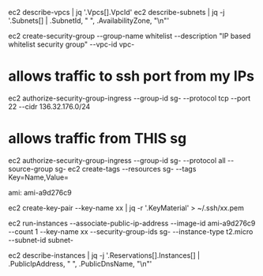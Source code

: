 ec2 describe-vpcs | jq '.Vpcs[].VpcId'
ec2 describe-subnets | jq -j '.Subnets[] | .SubnetId, " ", .AvailabilityZone, "\n"'

ec2 create-security-group --group-name whitelist --description "IP based whitelist security group" --vpc-id vpc-
# allows traffic to ssh port from my IPs
ec2 authorize-security-group-ingress --group-id sg- --protocol tcp --port 22 --cidr 136.32.176.0/24
# allows traffic from THIS sg
ec2 authorize-security-group-ingress --group-id sg- --protocol all --source-group sg-
ec2 create-tags --resources sg- --tags Key=Name,Value=

ami: ami-a9d276c9

ec2 create-key-pair --key-name xx | jq -r '.KeyMaterial' > ~/.ssh/xx.pem

ec2 run-instances --associate-public-ip-address --image-id ami-a9d276c9 --count 1 --key-name xx --security-group-ids sg- --instance-type t2.micro --subnet-id subnet-

ec2 describe-instances | jq -j '.Reservations[].Instances[] | .PublicIpAddress, " ", .PublicDnsName, "\n"'

